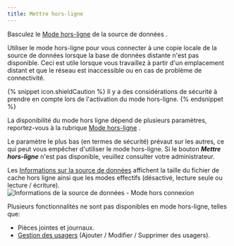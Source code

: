 ```yaml
---
title: Mettre hors-ligne
---
```

Basculez le [Mode hors-ligne](/fr/rdm/windows/data-sources/offline-mode/) de la source de données .  

Utiliser le mode hors-ligne pour vous connecter à une copie locale de la source de données lorsque la base de données distante n&apos;est pas disponible. Ceci est utile lorsque vous travaillez à partir d&apos;un emplacement distant et que le réseau est inaccessible ou en cas de problème de connectivité. 

{% snippet icon.shieldCaution %} 
Il y a des considérations de sécurité à prendre en compte lors de l&apos;activation du mode hors-ligne. 
{% endsnippet %}
 
La disponibilité du mode hors ligne dépend de plusieurs paramètres, reportez-vous à la rubrique [Mode hors-ligne](/fr/rdm/windows/data-sources/offline-mode/) .  

Le paramètre le plus bas (en termes de sécurité) prévaut sur les autres, ce qui peut vous empêcher d&apos;utiliser le mode hors-ligne. Si le bouton ***Mettre hors-ligne*** n&apos;est pas disponible, veuillez consulter votre administrateur.  

Les [Informations sur la source de données](/fr/rdm/windows/commands/file/my-data-source-information/) affichent la taille du fichier de cache hors ligne ainsi que les modes effectifs (désactivé, lecture seule ou lecture / écriture).  
![Informations de la source de données - Mode hors connexion](/img/fr/rdm/windows/clip11278.png) 

Plusieurs fonctionnalités ne sont pas disponibles en mode hors-ligne, telles que:  

* Pièces jointes et journaux. 
* [Gestion des usagers](/fr/rdm/windows/commands/administration/management/user-management/) (Ajouter / Modifier / Supprimer des usagers). 

